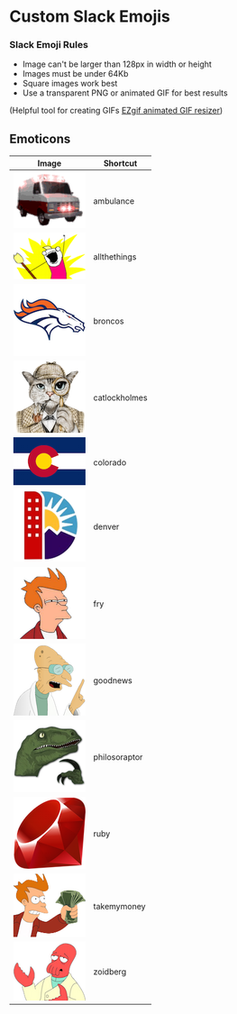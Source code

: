 # Custom Slack Emojis

### Slack Emoji Rules

* Image can't be larger than 128px in width or height
* Images must be under 64Kb
* Square images work best
* Use a transparent PNG or animated GIF for best results

(Helpful tool for creating GIFs [EZgif animated GIF resizer](http://ezgif.com/resize))

## Emoticons

| Image                                             | Shortcut        |
| :-----------------------------------------------: | --------------- |
| ![ambulance](emojis/ambulance.gif)                | ambulance       |
| ![allthethings](emojis/allthethings.png)          | allthethings    |
| ![broncos](emojis/broncos.png)                    | broncos         |
| ![catlockholmes](emojis/catlockholmes.png)        | catlockholmes   |
| ![colorado](emojis/colorado.png)                  | colorado        |
| ![denver](emojis/denver.png)                      | denver          |
| ![fry](emojis/fry.png)                            | fry             |
| ![goodnews](emojis/goodnews.png)                  | goodnews        |
| ![philosoraptor](emojis/philosoraptor.png)        | philosoraptor   |
| ![ruby](emojis/ruby.png)                          | ruby            |
| ![takemymoney](emojis/takemymoney.png)            | takemymoney     |
| ![zoidberg](emojis/zoidberg.png)                  | zoidberg        |
